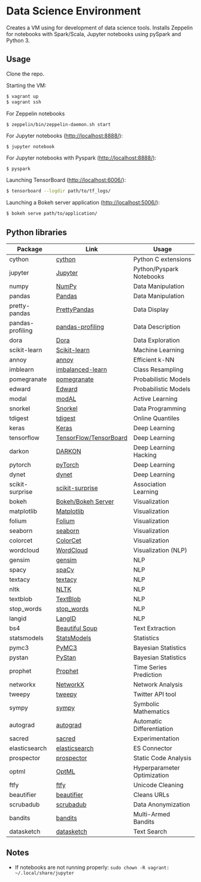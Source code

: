 # Data Science Environment

Creates a VM using for development of data science tools. Installs Zeppelin for
notebooks with Spark/Scala, Jupyter notebooks using pySpark and Python 3.

## Usage

Clone the repo.

Starting the VM:
```bash
$ vagrant up
$ vagrant ssh
```

For Zeppelin notebooks
```
$ zeppelin/bin/zeppelin-daemon.sh start
```

For Jupyter notebooks ([http://localhost:8888/](http://localhost:8888/)):
```
$ jupyter notebook
```

For Jupyter notebooks with Pyspark ([http://localhost:8888/](http://localhost:8888/)):
```bash
$ pyspark
```

Launching TensorBoard ([http://localhost:6006/](http://localhost:6006/)):
```bash
$ tensorboard --logdir path/to/tf_logs/
```

Launching a Bokeh server application ([http://localhost:5006/](http://localhost:6006/)):
```bash
$ bokeh serve path/to/application/
```

## Python libraries

| Package          | Link                                                                     | Usage                       |
|------------------|--------------------------------------------------------------------------|-----------------------------|
| cython           | [cython](http://cython.org/)                                             | Python C extensions         |
| jupyter          | [Jupyter](http://jupyter.org/)                                           | Python/Pyspark Notebooks    |
| numpy            | [NumPy](http://www.numpy.org/)                                           | Data Manipulation           |
| pandas           | [Pandas](http://pandas.pydata.org/)                                      | Data Manipulation           |
| pretty-pandas    | [PrettyPandas](https://github.com/HHammond/PrettyPandas)                 | Data Display                |
| pandas-profiling | [pandas-profiling](https://github.com/pandas-profiling/pandas-profiling) | Data Description            |
| dora             | [Dora](https://github.com/NathanEpstein/Dora)                            | Data Exploration            |
| scikit-learn     | [Scikit-learn](http://scikit-learn.org/)                                 | Machine Learning            |
| annoy            | [annoy](https://github.com/spotify/annoy)                                | Efficient k-NN              |
| imblearn         | [imbalanced-learn](http://contrib.scikit-learn.org/imbalanced-learn/)    | Class Resampling            |
| pomegranate      | [pomegranate](https://pomegranate.readthedocs.io/en/latest/)             | Probabilistic Models        |
| edward           | [Edward](http://edwardlib.org/)                                          | Probabilistic Models        |
| modal            | [modAL](https://cosmic-cortex.github.io/modAL/)                          | Active Learning             |
| snorkel          | [Snorkel](https://hazyresearch.github.io/snorkel/)                       | Data Programming            |
| tdigest          | [tdigest](https://github.com/CamDavidsonPilon/tdigest)                   | Online Quantiles            |
| keras            | [Keras](https://keras.io/)                                               | Deep Learning               |
| tensorflow       | [TensorFlow/TensorBoard](https://www.tensorflow.org/)                    | Deep Learning               |
| darkon           | [DARKON](http://darkon.io/)                                              | Deep Learning Hacking       |
| pytorch          | [pyTorch](http://pytorch.org/)                                           | Deep Learning               |
| dynet            | [dynet](https://github.com/clab/dynet)                                   | Deep Learning               |
| scikit-surprise  | [scikit-surprise](http://surpriselib.com/)                               | Association Learning        |
| bokeh            | [Bokeh/Bokeh Server](http://bokeh.pydata.org/en/latest/)                 | Visualization               |
| matplotlib       | [Matplotlib](https://matplotlib.org/)                                    | Visualization               |
| folium           | [Folium](https://github.com/python-visualization/folium)                 | Visualization               |
| seaborn          | [seaborn](https://seaborn.pydata.org/)                                   | Visualization               |
| colorcet         | [ColorCet](https://bokeh.github.io/colorcet/)                            | Visualization               |
| wordcloud        | [WordCloud](https://github.com/amueller/word_cloud)                      | Visualization (NLP)         |
| gensim           | [gensim](https://radimrehurek.com/gensim/)                               | NLP                         |
| spacy            | [spaCy](https://spacy.io/)                                               | NLP                         |
| textacy          | [textacy](https://github.com/chartbeat-labs/textacy)                     | NLP                         |
| nltk             | [NLTK](http://www.nltk.org/)                                             | NLP                         |
| textblob         | [TextBlob](https://textblob.readthedocs.io/en/dev/)                      | NLP                         |
| stop_words       | [stop_words](https://pypi.python.org/pypi/stop-words)                    | NLP                         |
| langid           | [LangID](https://pypi.python.org/pypi/langid)                            | NLP                         |
| bs4              | [Beautiful Soup](https://www.crummy.com/software/BeautifulSoup/bs4/doc/) | Text Extraction             |
| statsmodels      | [StatsModels](http://www.statsmodels.org/stable/index.html)              | Statistics                  |
| pymc3            | [PyMC3](http://pymc-devs.github.io/pymc3/)                               | Bayesian Statistics         |
| pystan           | [PyStan](http://pystan.readthedocs.io/)                                  | Bayesian Statistics         |
| prophet          | [Prophet](https://github.com/facebookincubator/prophet)                  | Time Series Prediction      |
| networkx         | [NetworkX](https://networkx.github.io/)                                  | Network Analysis            |
| tweepy           | [tweepy](https://github.com/tweepy/tweepy)                               | Twitter API tool            |
| sympy            | [sympy](http://www.sympy.org/en/index.html)                              | Symbolic Mathematics        |
| autograd         | [autograd](https://github.com/HIPS/autograd)                             | Automatic Differentiation   |
| sacred           | [sacred](https://github.com/IDSIA/sacred)                                | Experimentation             |
| elasticsearch    | [elasticsearch](https://github.com/elastic/elasticsearch-py)             | ES Connector                |
| prospector       | [prospector](https://prospector.landscape.io/en/master/)                 | Static Code Analysis        |
| optml            | [OptML](https://github.com/johannespetrat/OptML)                         | Hyperparameter Optimization |
| ftfy             | [ftfy](https://github.com/LuminosoInsight/python-ftfy)                   | Unicode Cleaning            |
| beautifier       | [beautifier](https://github.com/labtocat/beautifier)                     | Cleans URLs                 |
| scrubadub        | [scrubadub](http://scrubadub.readthedocs.io/en/stable/)                  | Data Anonymization          |
| bandits          | [bandits](https://github.com/bgalbraith/bandits)                         | Multi-Armed Bandits         |
| datasketch       | [datasketch](https://github.com/ekzhu/datasketch)                        | Text Search                 |


## Notes

- If notebooks are not running properly: `sudo chown -R vagrant: ~/.local/share/jupyter`
